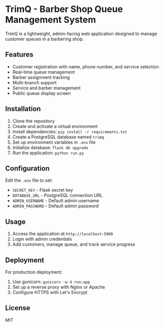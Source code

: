 # TrimQ - Barber Shop Queue Management System

TrimQ is a lightweight, admin-facing web application designed to manage customer queues in a barbering shop.

## Features

- Customer registration with name, phone number, and service selection
- Real-time queue management
- Barber assignment tracking
- Multi-branch support
- Service and barber management
- Public queue display screen

## Installation

1. Clone the repository
2. Create and activate a virtual environment
3. Install dependencies: `pip install -r requirements.txt`
4. Create a PostgreSQL database named `trimq`
5. Set up environment variables in `.env` file
6. Initialize database: `flask db upgrade`
7. Run the application: `python run.py`

## Configuration

Edit the `.env` file to set:

- `SECRET_KEY` - Flask secret key
- `DATABASE_URL` - PostgreSQL connection URL
- `ADMIN_USERNAME` - Default admin username
- `ADMIN_PASSWORD` - Default admin password

## Usage

1. Access the application at `http://localhost:5000`
2. Login with admin credentials
3. Add customers, manage queue, and track service progress

## Deployment

For production deployment:

1. Use gunicorn: `gunicorn -w 4 run:app`
2. Set up a reverse proxy with Nginx or Apache
3. Configure HTTPS with Let's Encrypt

## License

MIT
